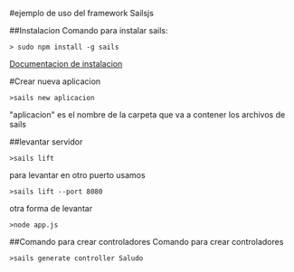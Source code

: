 #ejemplo de uso del framework Sailsjs

##Instalacion
Comando para instalar sails:
```
> sudo npm install -g sails
```

[Documentacion de instalacion](http://sailsjs.com/get-started)

#Crear nueva aplicacion
```
>sails new aplicacion
```
"aplicacion" es el nombre de la carpeta que va a contener los archivos de sails

##levantar servidor

```
>sails lift
```

para levantar en otro puerto usamos
```
>sails lift --port 8080
```
otra forma de levantar
```
>node app.js
```

##Comando para crear controladores
Comando para crear controladores
```
>sails generate controller Saludo
```